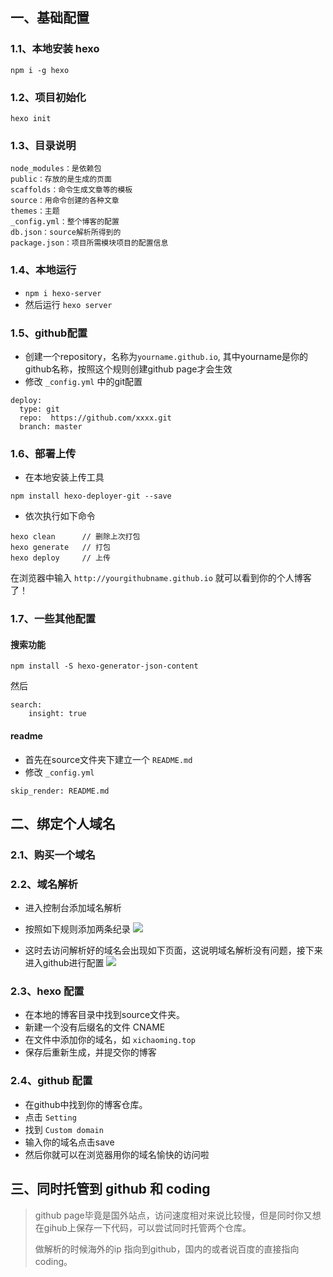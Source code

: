 ## 一、基础配置
### 1.1、本地安装 hexo
```
npm i -g hexo
```

### 1.2、项目初始化
```
hexo init
```

### 1.3、目录说明
```
node_modules：是依赖包
public：存放的是生成的页面
scaffolds：命令生成文章等的模板
source：用命令创建的各种文章
themes：主题
_config.yml：整个博客的配置
db.json：source解析所得到的
package.json：项目所需模块项目的配置信息
```

### 1.4、本地运行
- `npm i hexo-server`
- 然后运行 `hexo server`

### 1.5、github配置
- 创建一个repository，名称为`yourname.github.io`, 其中yourname是你的github名称，按照这个规则创建github page才会生效
- 修改 `_config.yml` 中的git配置

```
deploy:
  type: git
  repo:  https://github.com/xxxx.git
  branch: master
```

### 1.6、部署上传
- 在本地安装上传工具

```
npm install hexo-deployer-git --save
```

- 依次执行如下命令

```
hexo clean      // 删除上次打包
hexo generate   // 打包
hexo deploy     // 上传
```

在浏览器中输入 `http://yourgithubname.github.io` 就可以看到你的个人博客了！

### 1.7、一些其他配置
#### 搜索功能
```
npm install -S hexo-generator-json-content
```
然后

```
search:
    insight: true
```

#### readme
- 首先在source文件夹下建立一个 `README.md`
- 修改 `_config.yml`

```
skip_render: README.md
```

## 二、绑定个人域名
### 2.1、购买一个域名
### 2.2、域名解析
- 进入控制台添加域名解析
- 按照如下规则添加两条纪录
![]('./1.png')

- 这时去访问解析好的域名会出现如下页面，这说明域名解析没有问题，接下来进入github进行配置
![]('./2.png')

### 2.3、hexo 配置
- 在本地的博客目录中找到source文件夹。
- 新建一个没有后缀名的文件 CNAME
- 在文件中添加你的域名，如 `xichaoming.top`
- 保存后重新生成，并提交你的博客

### 2.4、github 配置
- 在github中找到你的博客仓库。
- 点击 `Setting`
- 找到 `Custom domain`
- 输入你的域名点击save
- 然后你就可以在浏览器用你的域名愉快的访问啦

## 三、同时托管到 github 和 coding
> github page毕竟是国外站点，访问速度相对来说比较慢，但是同时你又想在gihub上保存一下代码，可以尝试同时托管两个仓库。
>
> 做解析的时候海外的ip 指向到github，国内的或者说百度的直接指向coding。